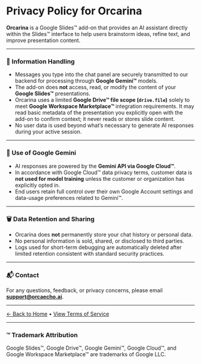 # Privacy Policy for Orcarina

**Orcarina** is a Google Slides™ add-on that provides an AI assistant directly within the Slides™ interface to help users brainstorm ideas, refine text, and improve presentation content.

---

### 🧠 Information Handling
- Messages you type into the chat panel are securely transmitted to our backend for processing through **Google Gemini™** models.  
- The add-on does **not** access, read, or modify the content of your **Google Slides™** presentations.  
- Orcarina uses a limited **Google Drive™ file scope (`drive.file`)** solely to meet **Google Workspace Marketplace™** integration requirements. It may read basic metadata of the presentation you explicitly open with the add-on to confirm context; it never reads or stores slide content.  
- No user data is used beyond what’s necessary to generate AI responses during your active session.  

---

### 🤖 Use of Google Gemini
- AI responses are powered by the **Gemini API via Google Cloud™**.  
- In accordance with Google Cloud™ data privacy terms, customer data is **not used for model training** unless the customer or organization has explicitly opted in.  
- End users retain full control over their own Google Account settings and data-usage preferences related to Gemini™.  

---

### 🗑️ Data Retention and Sharing
- Orcarina does **not** permanently store your chat history or personal data.  
- No personal information is sold, shared, or disclosed to third parties.  
- Logs used for short-term debugging are automatically deleted after limited retention consistent with standard security practices.  

---

### 📬 Contact
For any questions, feedback, or privacy concerns, please email **support@orcaecho.ai**.

---

[← Back to Home](./index.md) • [View Terms of Service](./terms.md)

---

### ™ Trademark Attribution
Google Slides™, Google Drive™, Google Gemini™, Google Cloud™, and Google Workspace Marketplace™ are trademarks of Google LLC.
